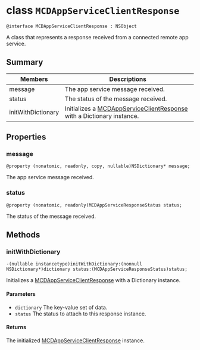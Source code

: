 # class `MCDAppServiceClientResponse`

```
@interface MCDAppServiceClientResponse : NSObject
```

A class that represents a response received from a connected remote app service.

## Summary

Members                        | Descriptions                                
--------------------------------|---------------------------------------------
message | The app service message received.
status | The status of the message received.
initWithDictionary | Initializes a [MCDAppServiceClientResponse](MCDAppServiceClientResponse.md) with a Dictionary instance.

## Properties

### message
`@property (nonatomic, readonly, copy, nullable)NSDictionary* message;`

The app service message received.

### status
`@property (nonatomic, readonly)MCDAppServiceResponseStatus status;`

The status of the message received.

## Methods

### initWithDictionary
`-(nullable instancetype)initWithDictionary:(nonnull NSDictionary*)dictionary status:(MCDAppServiceResponseStatus)status;`

Initializes a [MCDAppServiceClientResponse](MCDAppServiceClientResponse.md) with a Dictionary instance.

#### Parameters
* `dictionary` The key-value set of data.
* `status` The status to attach to this response instance.

#### Returns
The initialized [MCDAppServiceClientResponse](MCDAppServiceClientResponse.md) instance.

